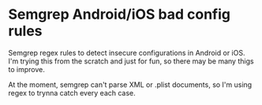 # Semgrep Android/iOS bad config rules
Semgrep regex rules to detect insecure configurations in Android or iOS. I'm trying this from the scratch and just for fun, so there may be many thigs to improve.

At the moment, semgrep can't parse XML or .plist documents, so I'm using regex to trynna catch every each case. 
